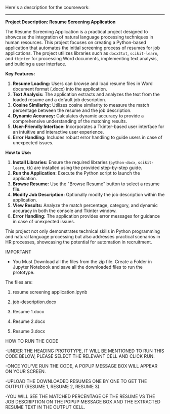 Here's a description for the coursework:

---

**Project Description: Resume Screening Application**

The Resume Screening Application is a practical project designed to showcase the integration of natural language processing techniques in human resources. This project focuses on creating a Python-based application that automates the initial screening process of resumes for job applications. The project utilizes libraries such as `docx2txt`, `scikit-learn`, and `tkinter` for processing Word documents, implementing text analysis, and building a user interface.

**Key Features:**
1. **Resume Loading:** Users can browse and load resume files in Word document format (.docx) into the application.
2. **Text Analysis:** The application extracts and analyzes the text from the loaded resume and a default job description.
3. **Cosine Similarity:** Utilizes cosine similarity to measure the match percentage between the resume and the job description.
4. **Dynamic Accuracy:** Calculates dynamic accuracy to provide a comprehensive understanding of the matching results.
5. **User-Friendly Interface:** Incorporates a Tkinter-based user interface for an intuitive and interactive user experience.
6. **Error Handling:** Includes robust error handling to guide users in case of unexpected issues.

**How to Use:**
1. **Install Libraries:** Ensure the required libraries (`python-docx`, `scikit-learn`, `tk`) are installed using the provided step-by-step guide.
2. **Run the Application:** Execute the Python script to launch the application.
3. **Browse Resume:** Use the "Browse Resume" button to select a resume file.
4. **Modify Job Description:** Optionally modify the job description within the application.
5. **View Results:** Analyze the match percentage, category, and dynamic accuracy in both the console and Tkinter window.
6. **Error Handling:** The application provides error messages for guidance in case of unexpected issues.

This project not only demonstrates technical skills in Python programming and natural language processing but also addresses practical scenarios in HR processes, showcasing the potential for automation in recruitment.

IMPORTANT

- You Must Download all the files from the zip file. Create a Folder in Jupyter Notebook and save all the downloaded files to run the prototype.

The files are:

1. resume screening application.ipynb

2. job-description.docx

3. Resume 1.docx

4. Resume 2.docx

5. Resume 3.docx



HOW TO RUN THE CODE

-UNDER THE HEADING PROTOTYPE, IT WILL BE MENTIONED TO RUN THIS CODE BELOW, PLEASE SELECT THE RELEVANT CELL AND CLICK RUN.

-ONCE YOU'VE RUN THE CODE, A POPUP MESSAGE BOX WILL APPEAR ON YOUR SCREEN.

-UPLOAD THE DOWNLOADED RESUMES ONE BY ONE TO GET THE OUTPUT (RESUME 1, RESUME 2, RESUME 3).

-YOU WILL SEE THE MATCHED PERCENTAGE OF THE RESUME VS THE JOB DESCRIPTION ON THE POPUP MESSAGE BOX AND THE EXTRACTED RESUME TEXT IN THE OUTPUT CELL.
